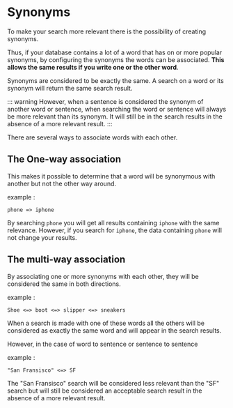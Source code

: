 # Synonyms

To make your search more relevant there is the possibility of creating synonyms.

Thus, if your database contains a lot of a word that has on or more popular synonyms, by configuring the synonyms the words can be associated. **This allows the same results if you write one or the other word**.

Synonyms are considered to be exactly the same.
A search on a word or its synonym will return the same search result.

::: warning
However, when a sentence is considered the synonym of another word or sentence, when searching the word or sentence will always be more relevant than its synonym. It will still be in the search results in the absence of a more relevant result.
:::

There are several ways to associate words with each other.

## The One-way association

This makes it possible to determine that a word will be synonymous with another but not the other way around. 

example : 
```
phone => iphone
```

By searching `phone` you will get all results containing `iphone` with the same relevance. However, if you search for `iphone`, the data containing `phone` will not change your results.

## The multi-way association

By associating one or more synonyms with each other, they will be considered the same in both directions.

example :
```
Shoe <=> boot <=> slipper <=> sneakers
```

When a search is made with one of these words all the others will be considered as exactly the same word and will appear in the search results.

However, in the case of word to sentence or sentence to sentence

example : 
```
"San Fransisco" <=> SF
```

The "San Fransisco" search will be considered less relevant than the "SF" search but will still be considered an acceptable search result in the absence of a more relevant result.
